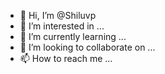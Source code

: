 - 👋 Hi, I’m @Shiluvp
- 👀 I’m interested in ...
- 🌱 I’m currently learning ...
- 💞️ I’m looking to collaborate on ...
- 📫 How to reach me ...

<!---
Shiluvp/Shiluvp is a ✨ special ✨ repository because its `README.md` (this file) appears on your GitHub profile.
You can click the Preview link to take a look at your changes.
--->
